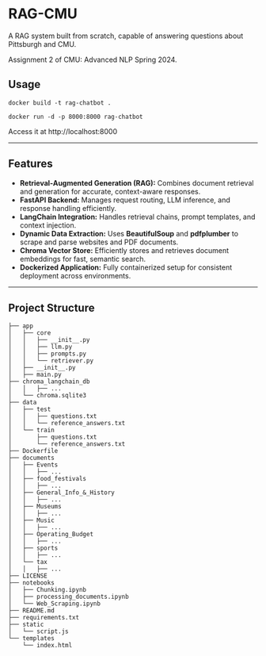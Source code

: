 # RAG-CMU
A RAG system built from scratch, capable of answering questions about Pittsburgh and CMU.

Assignment 2 of CMU: Advanced NLP Spring 2024.

## Usage
```
docker build -t rag-chatbot .

docker run -d -p 8000:8000 rag-chatbot
```
Access it at http://localhost:8000

---
## Features

- **Retrieval-Augmented Generation (RAG):** Combines document retrieval and generation for accurate, context-aware responses.  
- **FastAPI Backend:** Manages request routing, LLM inference, and response handling efficiently.  
- **LangChain Integration:** Handles retrieval chains, prompt templates, and context injection.  
- **Dynamic Data Extraction:** Uses **BeautifulSoup** and **pdfplumber** to scrape and parse websites and PDF documents.  
- **Chroma Vector Store:** Efficiently stores and retrieves document embeddings for fast, semantic search.  
- **Dockerized Application:** Fully containerized setup for consistent deployment across environments.
---

## Project Structure
```
├── app
│   ├── core
│   │   ├── __init__.py
│   │   ├── llm.py
│   │   ├── prompts.py
│   │   └── retriever.py
│   ├── __init__.py
│   ├── main.py
├── chroma_langchain_db
│   │   ├── ...
│   └── chroma.sqlite3
├── data
│   ├── test
│   │   ├── questions.txt
│   │   └── reference_answers.txt
│   └── train
│       ├── questions.txt
│       └── reference_answers.txt
├── Dockerfile
├── documents
│   ├── Events
│   │   ├── ...
│   ├── food_festivals
│   │   ├── ...
│   ├── General_Info_&_History
│   │   ├── ...
│   ├── Museums
│   │   ├── ...
│   ├── Music
│   │   ├── ...
│   ├── Operating_Budget
│   │   ├── ...
│   ├── sports
│   │   ├── ...
│   └── tax
│   │   ├── ...
├── LICENSE
├── notebooks
│   ├── Chunking.ipynb
│   ├── processing_documents.ipynb
│   └── Web_Scraping.ipynb
├── README.md
├── requirements.txt
├── static
│   └── script.js
└── templates
    └── index.html
```
